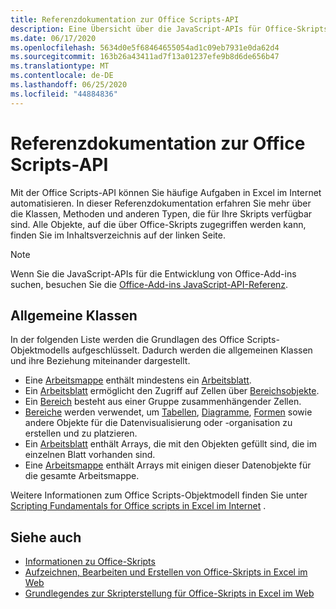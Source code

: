 ```yaml
---
title: Referenzdokumentation zur Office Scripts-API
description: Eine Übersicht über die JavaScript-APIs für Office-Skripts.
ms.date: 06/17/2020
ms.openlocfilehash: 5634d0e5f68464655054ad1c09eb7931e0da62d4
ms.sourcegitcommit: 163b26a43411ad7f13a01237efe9b8d6de656b47
ms.translationtype: MT
ms.contentlocale: de-DE
ms.lasthandoff: 06/25/2020
ms.locfileid: "44884836"
---
```

# <a name="office-scripts-api-reference"></a>Referenzdokumentation zur Office Scripts-API

Mit der Office Scripts-API können Sie häufige Aufgaben in Excel im Internet automatisieren. In dieser Referenzdokumentation erfahren Sie mehr über die Klassen, Methoden und anderen Typen, die für Ihre Skripts verfügbar sind. Alle Objekte, auf die über Office-Skripts zugegriffen werden kann, finden Sie im Inhaltsverzeichnis auf der linken Seite.

> [!NOTE]
> Wenn Sie die JavaScript-APIs für die Entwicklung von Office-Add-ins suchen, besuchen Sie die [Office-Add-ins JavaScript-API-Referenz](/javascript/api/overview?view=excel-js-preview).

## <a name="common-classes"></a>Allgemeine Klassen

In der folgenden Liste werden die Grundlagen des Office Scripts-Objektmodells aufgeschlüsselt. Dadurch werden die allgemeinen Klassen und ihre Beziehung miteinander dargestellt.

- Eine [Arbeitsmappe](/javascript/api/office-scripts/excel/excelscript.workbook) enthält mindestens ein [Arbeitsblatt](/javascript/api/office-scripts/excel/excelscript.worksheet).
- Ein [Arbeitsblatt](/javascript/api/office-scripts/excel/excelscript.worksheet) ermöglicht den Zugriff auf Zellen über [Bereichsobjekte](/javascript/api/office-scripts/excel/excelscript.range).
- Ein [Bereich](/javascript/api/office-scripts/excel/excelscript.range) besteht aus einer Gruppe zusammenhängender Zellen.
- [Bereiche](/javascript/api/office-scripts/excel/excelscript.range) werden verwendet, um [Tabellen](/javascript/api/office-scripts/excel/excelscript.table), [Diagramme](/javascript/api/office-scripts/excel/excelscript.chart), [Formen](/javascript/api/office-scripts/excel/excelscript.shape) sowie andere Objekte für die Datenvisualisierung oder -organisation zu erstellen und zu platzieren.
- Ein [Arbeitsblatt](/javascript/api/office-scripts/excel/excelscript.worksheet) enthält Arrays, die mit den Objekten gefüllt sind, die im einzelnen Blatt vorhanden sind.
- Eine [Arbeitsmappe](/javascript/api/office-scripts/excel/excelscript.workbook) enthält Arrays mit einigen dieser Datenobjekte für die gesamte Arbeitsmappe.

Weitere Informationen zum Office Scripts-Objektmodell finden Sie unter [Scripting Fundamentals for Office scripts in Excel im Internet](/office/dev/scripts/develop/scripting-fundamentals) .

## <a name="see-also"></a>Siehe auch

- [Informationen zu Office-Skripts](/office/dev/scripts/overview/excel)
- [Aufzeichnen, Bearbeiten und Erstellen von Office-Skripts in Excel im Web](/office/dev/scripts/tutorials/excel-tutorial)
- [Grundlegendes zur Skripterstellung für Office-Skripts in Excel im Web](/office/dev/scripts/develop/scripting-fundamentals)
